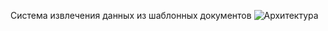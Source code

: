 Система извлечения данных из шаблонных документов 
![Архитектура]([https://postimg.cc/JyXQc3vB](https://i.postimg.cc/g0SBpNK4/temp-Image-HKa-Ypt.avif))
